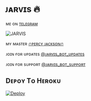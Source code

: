 # ᴊᴀʀᴠɪs 🔥
ᴍᴇ ᴏɴ [ᴛᴇʟᴇɢʀᴀᴍ](https://t.me/JARVIS_SECURITY_BOT)


![JARVIS](https://telegra.ph/file/ad2934de00779c4a59db3.jpg) 

ᴍʏ ᴍᴀsᴛᴇʀ [🔥ᴘᴇʀᴄʏ ᴊᴀᴄᴋsᴏɴ🔥](https://t.me/PEROBOYY) 

ᴊᴏɪɴ ғᴏʀ ᴜᴘᴅᴀᴛᴇs [@ᴊᴀʀᴠɪs_ʙᴏᴛ_ᴜᴘᴅᴀᴛᴇs](https://t.me/Jarvis_bot_UPDATES) 

ᴊᴏɪɴ ғᴏʀ sᴜᴘᴘᴏʀᴛ [@ᴊᴀʀᴠɪs_ʙᴏᴛ_sᴜᴘᴘᴏʀᴛ](https://t.me/Jarvis_boT_support) 

## Dᴇᴘᴏʏ Tᴏ Hᴇʀᴏᴋᴜ

[![Deploy](https://img.shields.io/badge/Deploy%20To-Heroku-blueviolet)](https://dashboard.heroku.com/new?button-url=android-app%3A%2F%2Forg.telegram.messenger%2F&template=https%3A%2F%2Fgithub.com%2FITZ-DEVIL-OP%2FJARVIS_SECURITY_BOT)
